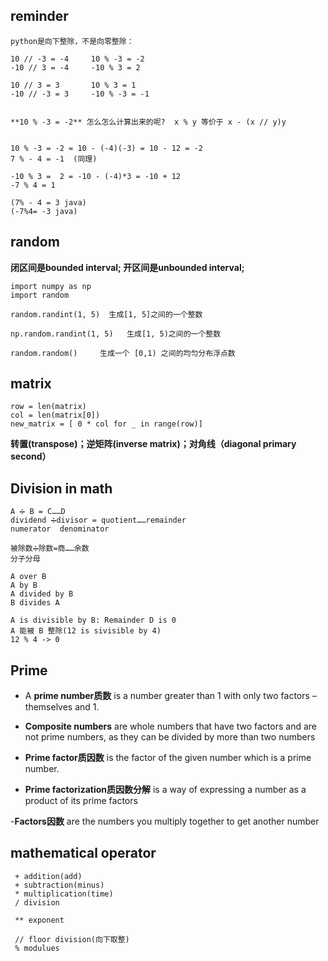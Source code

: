 ## reminder
```
python是向下整除，不是向零整除：

10 // -3 = -4     10 % -3 = -2
-10 // 3 = -4     -10 % 3 = 2

10 // 3 = 3       10 % 3 = 1
-10 // -3 = 3     -10 % -3 = -1


**10 % -3 = -2** 怎么怎么计算出来的呢?  x % y 等价于 x - (x // y)y


10 % -3 = -2 = 10 - (-4)(-3) = 10 - 12 = -2
7 % - 4 = -1  (同理)

-10 % 3 =  2 = -10 - (-4)*3 = -10 + 12 
-7 % 4 = 1   

(7% - 4 = 3 java)
(-7%4= -3 java)   
```

## random
**闭区间是bounded interval; 开区间是unbounded interval;**
```
import numpy as np
import random

random.randint(1, 5)  生成[1, 5]之间的一个整数

np.random.randint(1, 5)   生成[1, 5)之间的一个整数

random.random() 	生成一个 [0,1) 之间的均匀分布浮点数

```
## matrix
```
row = len(matrix)
col = len(matrix[0])
new_matrix = [ 0 * col for _ in range(row)]
```
**转置(transpose)；逆矩阵(inverse matrix)；对角线（diagonal primary second）**

## Division in math
```
A ➗ B = C……D 
dividend ➗divisor = quotient……remainder
numerator  denominator

被除数➗除数=商……余数
分子分母

A over B
A by B
A divided by B
B divides A

A is divisible by B: Remainder D is 0
A 能被 B 整除(12 is sivisible by 4)
12 % 4 -> 0
```

## Prime
- A **prime number质数** is a number greater than 1 with only two factors – themselves and 1.

- **Composite numbers** are whole numbers that have two factors and are not prime numbers, as they can be divided by more than two numbers

- **Prime factor质因数** is the factor of the given number which is a prime number. 

- **Prime factorization质因数分解** is a way of expressing a number as a product of its prime factors

-**Factors因数** are the numbers you multiply together to get another number

## mathematical operator
```
 + addition(add)
 + subtraction(minus)
 * multiplication(time)
 / division
 
 ** exponent
 
 // floor division(向下取整)
 % modulues
```


